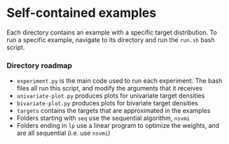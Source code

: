 # Self-contained examples

Each directory contains an example with a specific target distribution. To run a specific example, navigate to its directory and run the `run.sh` bash script.

### Directory roadmap
* `experiment.py` is the main code used to run each experiment. The bash files all run this script, and modify the arguments that it receives
* `univariate-plot.py` produces plots for univariate target densities
* `bivariate-plot.py` produces plots for bivariate target densities
* `targets` contains the targets that are approximated in the examples
* Folders starting with `seq` use the sequential algorithm, `nsvmi`
* Folders ending in `lp` use a linear program to optimize the weights, and are all sequential (i.e. use `nsvmi`)
